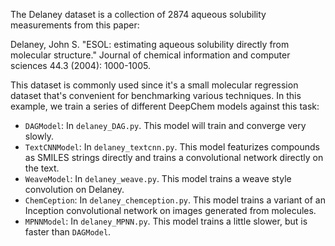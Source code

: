 The Delaney dataset is a collection of 2874 aqueous solubility measurements from this paper:

Delaney, John S. "ESOL: estimating aqueous solubility directly from molecular structure." Journal of chemical information and computer sciences 44.3 (2004): 1000-1005.

This dataset is commonly used since it's a small molecular
regression dataset that's convenient for benchmarking various
techniques. In this example, we train a series of different
DeepChem models against this task:

- `DAGModel`: In `delaney_DAG.py`. This model will train and
converge very slowly.
- `TextCNNModel`: In `delaney_textcnn.py`. This model featurizes compounds as SMILES strings directly and trains a convolutional network directly on the text.
- `WeaveModel`: In `delaney_weave.py`. This model trains a weave style convolution on Delaney.
- `ChemCeption`: In `delaney_chemception.py`. This model trains a variant of an Inception convolutional network on images generated from molecules.
- `MPNNModel`: In `delaney_MPNN.py`. This model trains a little slower, but is faster than `DAGModel`.
